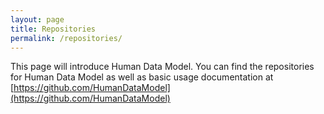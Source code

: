 ```yaml
---
layout: page
title: Repositories
permalink: /repositories/
---
```


This page will introduce Human Data Model. You can find the repositories for Human Data Model as well as basic usage documentation at [https://github.com/HumanDataModel](https://github.com/HumanDataModel)


[humandatamodel-organization]: https://github.com/HumanDataModel
